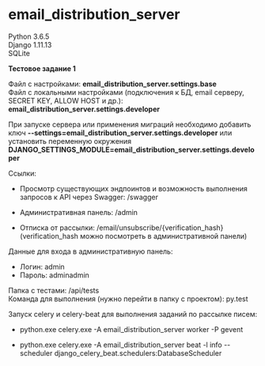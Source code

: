 # email_distribution_server
Python 3.6.5  
Django 1.11.13  
SQLite  

**Тестовое задание 1**

Файл с настройками: **email_distribution_server.settings.base**  
Файл с локальными настройками (подключения к БД, email серверу, SECRET KEY, ALLOW HOST и др.): **email_distribution_server.settings.developer**  

При запуске сервера или применения миграций необходимо добавить ключ **--settings=email_distribution_server.settings.developer** или установить переменную окружения **DJANGO_SETTINGS_MODULE=email_distribution_server.settings.developer**

Ссылки:
	

 - Просмотр существующих эндпоинтов и возможность выполнения запросов к API через Swagger: /swagger
	
 - Административная панель: /admin
	
 - Отписка от рассылки: /email/unsubscribe/{verification_hash} (verification_hash можно посмотреть в административной панели)

Данные для входа в административную панель:

 - Логин: admin
 - Пароль: adminadmin

Папка с тестами: /api/tests  
Команда для выполнения (нужно перейти в папку с проектом): py.test

Запуск celery и celery-beat для выполнения заданий по рассылке писем:
	

 - python.exe celery.exe -A email_distribution_server worker -P gevent
	
 - python.exe celery.exe -A email_distribution_server beat -l info --scheduler django_celery_beat.schedulers:DatabaseScheduler
